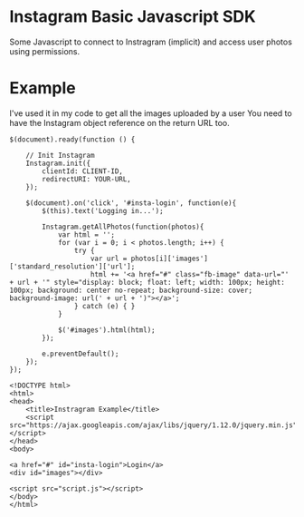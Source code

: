 # Instagram Basic Javascript SDK
Some Javascript to connect to Instragram (implicit) and access user photos using permissions.

# Example
I've used it in my code to get all the images uploaded by a user
You need to have the Instagram object reference on the return URL too.

```
$(document).ready(function () {
    
    // Init Instagram
    Instagram.init({
        clientId: CLIENT-ID,
        redirectURI: YOUR-URL,
    });
    
    $(document).on('click', '#insta-login', function(e){
        $(this).text('Logging in...');

        Instagram.getAllPhotos(function(photos){
            var html = '';
            for (var i = 0; i < photos.length; i++) {
                try {
                    var url = photos[i]['images']['standard_resolution']['url'];
                    html += '<a href="#" class="fb-image" data-url="' + url + '" style="display: block; float: left; width: 100px; height: 100px; background: center no-repeat; background-size: cover; background-image: url(' + url + ')"></a>';
                } catch (e) { }
            }
            
            $('#images').html(html);
        });

        e.preventDefault();
    });
});
```

```
<!DOCTYPE html>
<html>
<head>
    <title>Instragram Example</title>
    <script src="https://ajax.googleapis.com/ajax/libs/jquery/1.12.0/jquery.min.js"></script>
</head>
<body>

<a href="#" id="insta-login">Login</a>
<div id="images"></div>

<script src="script.js"></script>
</body>
</html> 
```
